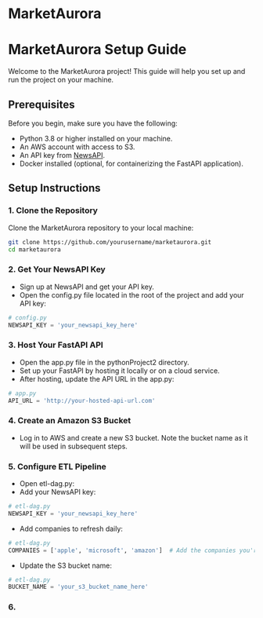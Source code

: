 ﻿# MarketAurora

# MarketAurora Setup Guide

Welcome to the MarketAurora project! This guide will help you set up and run the project on your machine.

## Prerequisites

Before you begin, make sure you have the following:

- Python 3.8 or higher installed on your machine.
- An AWS account with access to S3.
- An API key from [NewsAPI](https://newsapi.org/).
- Docker installed (optional, for containerizing the FastAPI application).

## Setup Instructions

### 1. Clone the Repository

Clone the MarketAurora repository to your local machine:

```bash
git clone https://github.com/yourusername/marketaurora.git
cd marketaurora
```
### 2. Get Your NewsAPI Key
- Sign up at NewsAPI and get your API key.
- Open the config.py file located in the root of the project and add your API key:
```python
# config.py
NEWSAPI_KEY = 'your_newsapi_key_here'
```
### 3. Host Your FastAPI API
- Open the app.py file in the pythonProject2 directory.
- Set up your FastAPI by hosting it locally or on a cloud service.
- After hosting, update the API URL in the app.py:
```python
# app.py
API_URL = 'http://your-hosted-api-url.com'
```
### 4. Create an Amazon S3 Bucket
- Log in to AWS and create a new S3 bucket. Note the bucket name as it will be used in subsequent steps.

### 5. Configure ETL Pipeline
- Open etl-dag.py:
-   Add your NewsAPI key:
```python
# etl-dag.py
NEWSAPI_KEY = 'your_newsapi_key_here'
```
-   Add companies to refresh daily:
```python
# etl-dag.py
COMPANIES = ['apple', 'microsoft', 'amazon']  # Add the companies you're interested in
```
-   Update the S3 bucket name:
```python
# etl-dag.py
BUCKET_NAME = 'your_s3_bucket_name_here'
```
### 6. 
